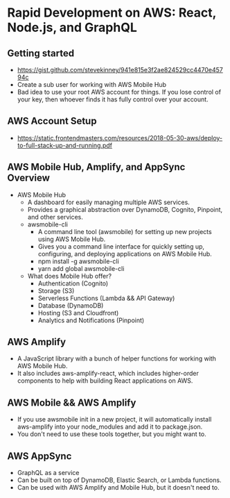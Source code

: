 # Rapid Development on AWS: React, Node.js, and GraphQL

## Getting started

* <https://gist.github.com/stevekinney/941e815e3f2ae824529cc4470e45794c>
* Create a sub user for working with AWS Mobile Hub
* Bad idea to use your root AWS account for things. If you lose control of your key, then whoever finds it has fully control over your account.

## AWS Account Setup

* <https://static.frontendmasters.com/resources/2018-05-30-aws/deploy-to-full-stack-up-and-running.pdf>

## AWS Mobile Hub, Amplify, and AppSync Overview

* AWS Mobile Hub
  * A dashboard for easily managing multiple AWS services.
  * Provides a graphical abstraction over DynamoDB, Cognito, Pinpoint, and other services.
  * awsmobile-cli
    * A command line tool  (awsmobile) for setting up new projects using AWS Mobile Hub.
    * Gives you a command line interface for quickly setting up, configuring, and deploying applications on AWS Mobile Hub.
    * npm install -g awsmobile-cli
    * yarn add global awsmobile-cli
  * What does Mobile Hub offer?
    * Authentication (Cognito)
    * Storage (S3)
    * Serverless Functions (Lambda && API Gateway)
    * Database (DynamoDB)
    * Hosting (S3 and Cloudfront)
    * Analytics and Notifications (Pinpoint)

## AWS Amplify

* A JavaScript library with a bunch of helper functions for working with AWS Mobile Hub.
* It also includes aws-amplify-react, which includes higher-order components to help with building React applications on AWS.

## AWS Mobile && AWS Amplify

* If you use awsmobile init in a new project, it will automatically install aws-amplify into your node_modules and add it to package.json.
* You don't need to use these tools together, but you might want to.

## AWS AppSync

* GraphQL as a service
* Can be built on top of DynamoDB, Elastic Search, or Lambda functions.
* Can be used with AWS Amplify and Mobile Hub, but it doesn't need to.